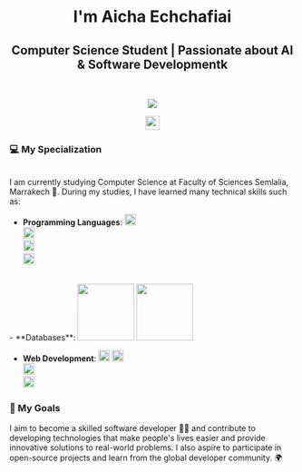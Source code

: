 <h1 align="center">I'm  Aicha Echchafiai </h1>
<h2 align="center">Computer Science Student | Passionate about AI & Software Developmentk</h2> 
<br>
<p align="center">
    <a href="https://www.google.com.eg/search?q=ahmed+hemeda"> <!-- Google Me -->
      <img src="https://readme-typing-svg.herokuapp.com/?lines=Visit%20my%20LinkedIn%20Profile;I%20Post%20Insightful%20Content;Follow%20to%20get%20New%20Updates&font=Bold%20Code&center=true&color=30D050&pause=2000"> <!-- Text -->
    </a>
  </p>

  <p align="center">
      <img src="https://komarev.com/ghpvc/?username=a-hemeda&style=flat&color=4010B0" height="25"/> <!-- Profile Views -->
  </p>
  

### 💻 My Specialization
<br/>
I am currently studying Computer Science at Faculty of Sciences Semlalia, Marrakech 🏫. During my studies, I have learned many technical skills such as: <br/>

- **Programming Languages**:
   <img src="https://upload.wikimedia.org/wikipedia/commons/thumb/c/c3/Python-logo-notext.svg/1024px-Python-logo-notext.svg.png" width="20">  
   <img src="https://upload.wikimedia.org/wikipedia/en/thumb/3/30/Java_programming_language_logo.svg/1200px-Java_programming_language_logo.svg.png" width="20">  
   <img src="https://upload.wikimedia.org/wikipedia/commons/thumb/1/18/ISO_C%2B%2B_Logo.svg/1200px-ISO_C%2B%2B_Logo.svg.png" width="20">  
   <img src="https://upload.wikimedia.org/wikipedia/commons/thumb/1/18/C_Programming_Language.svg/1200px-C_Programming_Language.svg.png" width="20"> 
<br/>
- **Databases**:
   <img src="https://www.vectorlogo.zone/logos/mysql/mysql-ar21.svg" width="100">   
   <img src="https://www.vectorlogo.zone/logos/mongodb/mongodb-ar21.svg" width="100">

- **Web Development**:
   <img src="https://upload.wikimedia.org/wikipedia/commons/thumb/6/61/HTML5_logo_and_wordmark.svg/1200px-HTML5_logo_and_wordmark.svg.png" width="20"> 
   <img src="https://upload.wikimedia.org/wikipedia/commons/thumb/d/d5/CSS3_logo_and_wordmark.svg/1200px-CSS3_logo_and_wordmark.svg.png" width="20">  
   <img src="https://upload.wikimedia.org/wikipedia/commons/thumb/9/99/Unofficial_JavaScript_logo_2.svg/1200px-Unofficial_JavaScript_logo_2.svg.png" width="20">  
   <img src="https://upload.wikimedia.org/wikipedia/commons/thumb/d/d9/Node.js_logo.svg/1200px-Node.js_logo.svg.png" width="20"> 
   <br/>
    
### 🎯 My Goals
I aim to become a skilled software developer 👩‍💻 and contribute to developing technologies that make people's lives easier and provide innovative solutions to real-world problems. I also aspire to participate in open-source projects and learn from the global developer community. 🌍

 
 




